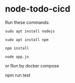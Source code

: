 # node-todo-cicd

Run these commands:


`sudo apt install nodejs`


`sudo apt install npm`


`npm install`

`node app.js`

or Run by docker compose

npm run test

